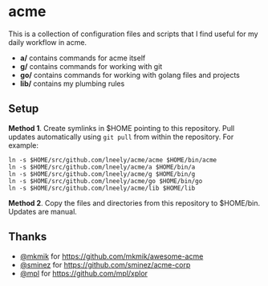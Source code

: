 # acme

This is a collection of configuration files and scripts that I find
useful for my daily workflow in acme.

- **a/** contains commands for acme itself
- **g/** contains commands for working with git
- **go/** contains commands for working with golang files and projects
- **lib/** contains my plumbing rules

## Setup

**Method 1**. Create symlinks in $HOME pointing to this
repository. Pull updates automatically using `git pull` from within
the repository. For example:

```
ln -s $HOME/src/github.com/lneely/acme/acme $HOME/bin/acme
ln -s $HOME/src/github.com/lneely/acme/a $HOME/bin/a
ln -s $HOME/src/github.com/lneely/acme/g $HOME/bin/g
ln -s $HOME/src/github.com/lneely/acme/go $HOME/bin/go
ln -s $HOME/src/github.com/lneely/acme/lib $HOME/lib
```

**Method 2**. Copy the files and directories from this repository to
$HOME/bin. Updates are manual.

## Thanks

- [@mkmik](https://github.com/mkmik) for
https://github.com/mkmik/awesome-acme
- [@sminez](https://github.com/sminez) for
https://github.com/sminez/acme-corp
- [@mpl](https://github.com/mpl) for https://github.com/mpl/xplor

